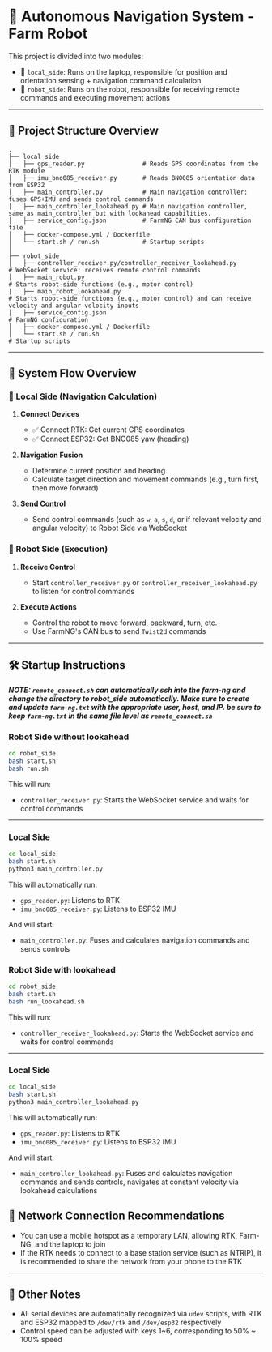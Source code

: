 # 🧭 Autonomous Navigation System - Farm Robot

This project is divided into two modules:

* 📍 `local_side`: Runs on the laptop, responsible for position and orientation sensing + navigation command calculation
* 🤖 `robot_side`: Runs on the robot, responsible for receiving remote commands and executing movement actions

---

## 🧩 Project Structure Overview

```
.
├── local_side
│   ├── gps_reader.py                # Reads GPS coordinates from the RTK module
│   ├── imu_bno085_receiver.py       # Reads BNO085 orientation data from ESP32
│   ├── main_controller.py           # Main navigation controller: fuses GPS+IMU and sends control commands
|   ├── main_controller_lookahead.py # Main navigation controller, same as main_controller but with lookahead capabilities.
│   ├── service_config.json          # FarmNG CAN bus configuration file
│   ├── docker-compose.yml / Dockerfile
│   └── start.sh / run.sh            # Startup scripts
│
├── robot_side
│   ├── controller_receiver.py/controller_receiver_lookahead.py       # WebSocket service: receives remote control commands
│   ├── main_robot.py                                                 # Starts robot-side functions (e.g., motor control)
|   ├── main_robot_lookahead.py                                       # Starts robot-side functions (e.g., motor control) and can receive velocity and angular velocity inputs
│   ├── service_config.json                                           # FarmNG configuration
│   ├── docker-compose.yml / Dockerfile
│   └── start.sh / run.sh                                             # Startup scripts

```

---

## 🚀 System Flow Overview

### 🧠 Local Side (Navigation Calculation)

1. **Connect Devices**

   * ✅ Connect RTK: Get current GPS coordinates
   * ✅ Connect ESP32: Get BNO085 yaw (heading)
2. **Navigation Fusion**

   * Determine current position and heading
   * Calculate target direction and movement commands (e.g., turn first, then move forward)
3. **Send Control**

   * Send control commands (such as `w`, `a`, `s`, `d`, or if relevant velocity and angular velocity) to Robot Side via WebSocket

### 🤖 Robot Side (Execution)

1. **Receive Control**

   * Start `controller_receiver.py` or `controller_receiver_lookahead.py` to listen for control commands
2. **Execute Actions**

   * Control the robot to move forward, backward, turn, etc.
   * Use FarmNG's CAN bus to send `Twist2d` commands

---

## 🛠️ Startup Instructions

##### NOTE: `remote_connect.sh` can automatically ssh into the farm-ng and change the directory to robot_side automatically. Make sure to create and update `farm-ng.txt` with the appropriate user, host, and IP. be sure to keep `farm-ng.txt` in the same file level as `remote_connect.sh`

### Robot Side without lookahead

```bash
cd robot_side
bash start.sh
bash run.sh 
```

This will run:

* `controller_receiver.py`: Starts the WebSocket service and waits for control commands

---

### Local Side

```bash
cd local_side
bash start.sh
python3 main_controller.py
```

This will automatically run:

* `gps_reader.py`: Listens to RTK
* `imu_bno085_receiver.py`: Listens to ESP32 IMU

And will start:
* `main_controller.py`: Fuses and calculates navigation commands and sends controls

### Robot Side with lookahead

```bash
cd robot_side
bash start.sh
bash run_lookahead.sh 
```

This will run:

* `controller_receiver_lookahead.py`: Starts the WebSocket service and waits for control commands

---

### Local Side

```bash
cd local_side
bash start.sh
python3 main_controller_lookahead.py
```

This will automatically run:

* `gps_reader.py`: Listens to RTK
* `imu_bno085_receiver.py`: Listens to ESP32 IMU

And will start:
* `main_controller_lookahead.py`: Fuses and calculates navigation commands and sends controls, navigates at constant velocity via lookahead calculations



## 📡 Network Connection Recommendations

* You can use a mobile hotspot as a temporary LAN, allowing RTK, Farm-NG, and the laptop to join
* If the RTK needs to connect to a base station service (such as NTRIP), it is recommended to share the network from your phone to the RTK

---

## 📎 Other Notes

* All serial devices are automatically recognized via `udev` scripts, with RTK and ESP32 mapped to `/dev/rtk` and `/dev/esp32` respectively
* Control speed can be adjusted with keys 1~6, corresponding to 50% ~ 100% speed